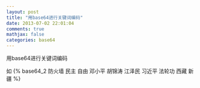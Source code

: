 ```yaml
---
layout: post
title: "用base64进行关键词编码"
date: 2013-07-02 22:01:04
comments: true
mathjax: false
categories: base64
---
```

用base64进行关键词编码

<!--more-->

如
{% base64_2 防火墙 民主 自由 邓小平 胡锦涛 江泽民 习近平 法轮功 西藏 新疆 %}

